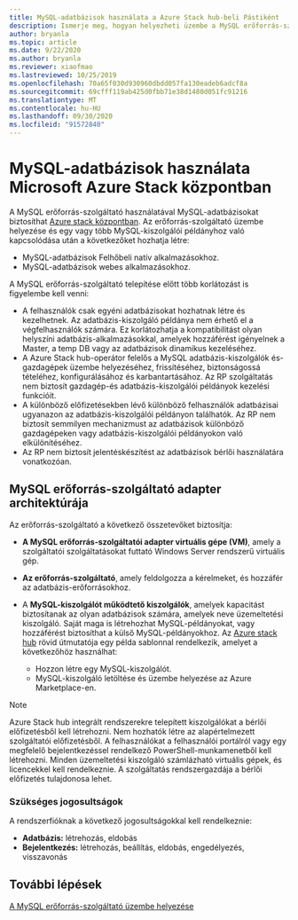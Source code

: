```yaml
---
title: MySQL-adatbázisok használata a Azure Stack hub-beli Pástiként
description: Ismerje meg, hogyan helyezheti üzembe a MySQL erőforrás-szolgáltatót, és hogyan biztosíthat MySQL-adatbázisokat Azure Stack hub szolgáltatásként.
author: bryanla
ms.topic: article
ms.date: 9/22/2020
ms.author: bryanla
ms.reviewer: xiaofmao
ms.lastreviewed: 10/25/2019
ms.openlocfilehash: 70a65f030d930960dbdd057fa130eadeb6adcf8a
ms.sourcegitcommit: 69cfff119ab425d0fbb71e38d1480d051fc91216
ms.translationtype: MT
ms.contentlocale: hu-HU
ms.lasthandoff: 09/30/2020
ms.locfileid: "91572840"
---
```

# <a name="use-mysql-databases-on-microsoft-azure-stack-hub"></a>MySQL-adatbázisok használata Microsoft Azure Stack központban

A MySQL erőforrás-szolgáltató használatával MySQL-adatbázisokat biztosíthat [Azure stack központban](azure-stack-overview.md). Az erőforrás-szolgáltató üzembe helyezése és egy vagy több MySQL-kiszolgálói példányhoz való kapcsolódása után a következőket hozhatja létre:

* MySQL-adatbázisok Felhőbeli natív alkalmazásokhoz.
* MySQL-adatbázisok webes alkalmazásokhoz.  

A MySQL erőforrás-szolgáltató telepítése előtt több korlátozást is figyelembe kell venni:

- A felhasználók csak egyéni adatbázisokat hozhatnak létre és kezelhetnek. Az adatbázis-kiszolgáló példánya nem érhető el a végfelhasználók számára. Ez korlátozhatja a kompatibilitást olyan helyszíni adatbázis-alkalmazásokkal, amelyek hozzáférést igényelnek a Master, a temp DB vagy az adatbázisok dinamikus kezeléséhez.
- A Azure Stack hub-operátor felelős a MySQL adatbázis-kiszolgálók és-gazdagépek üzembe helyezéséhez, frissítéséhez, biztonságossá tételéhez, konfigurálásához és karbantartásához. Az RP szolgáltatás nem biztosít gazdagép-és adatbázis-kiszolgálói példányok kezelési funkcióit. 
- A különböző előfizetésekben lévő különböző felhasználók adatbázisai ugyanazon az adatbázis-kiszolgálói példányon találhatók. Az RP nem biztosít semmilyen mechanizmust az adatbázisok különböző gazdagépeken vagy adatbázis-kiszolgálói példányokon való elkülönítéséhez.
- Az RP nem biztosít jelentéskészítést az adatbázisok bérlői használatára vonatkozóan.

## <a name="mysql-resource-provider-adapter-architecture"></a>MySQL erőforrás-szolgáltató adapter architektúrája

Az erőforrás-szolgáltató a következő összetevőket biztosítja:

* **A MySQL erőforrás-szolgáltatói adapter virtuális gépe (VM)**, amely a szolgáltatói szolgáltatásokat futtató Windows Server rendszerű virtuális gép.
* **Az erőforrás-szolgáltató**, amely feldolgozza a kérelmeket, és hozzáfér az adatbázis-erőforrásokhoz.
* A **MySQL-kiszolgálót működtető kiszolgálók**, amelyek kapacitást biztosítanak az olyan adatbázisok számára, amelyek neve üzemeltetési kiszolgáló. Saját maga is létrehozhat MySQL-példányokat, vagy hozzáférést biztosíthat a külső MySQL-példányokhoz. Az [Azure stack hub](https://github.com/Azure/AzureStack-QuickStart-Templates/tree/master/mysql-standalone-server-windows) rövid útmutatója egy példa sablonnal rendelkezik, amelyet a következőhöz használhat:

  * Hozzon létre egy MySQL-kiszolgálót.
  * MySQL-kiszolgáló letöltése és üzembe helyezése az Azure Marketplace-en.

> [!NOTE]
> Azure Stack hub integrált rendszerekre telepített kiszolgálókat a bérlői előfizetésből kell létrehozni. Nem hozhatók létre az alapértelmezett szolgáltatói előfizetésből. A felhasználókat a felhasználói portálról vagy egy megfelelő bejelentkezéssel rendelkező PowerShell-munkamenetből kell létrehozni. Minden üzemeltetési kiszolgáló számlázható virtuális gépek, és licencekkel kell rendelkeznie. A szolgáltatás rendszergazdája a bérlői előfizetés tulajdonosa lehet.

### <a name="required-privileges"></a>Szükséges jogosultságok

A rendszerfióknak a következő jogosultságokkal kell rendelkeznie:

* **Adatbázis:** létrehozás, eldobás
* **Bejelentkezés:** létrehozás, beállítás, eldobás, engedélyezés, visszavonás  

## <a name="next-steps"></a>További lépések

[A MySQL erőforrás-szolgáltató üzembe helyezése](azure-stack-mysql-resource-provider-deploy.md)
